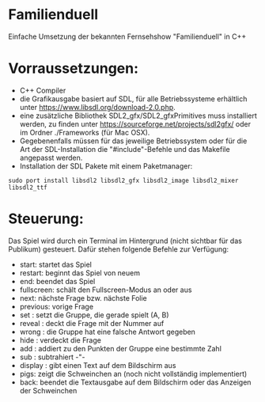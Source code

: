 # Familienduell
Einfache Umsetzung der bekannten Fernsehshow "Familienduell" in C++

# Vorraussetzungen:
- C++ Compiler
- die Grafikausgabe basiert auf SDL, für alle Betriebssysteme erhältlich unter https://www.libsdl.org/download-2.0.php.
- eine zusätzliche Bibliothek SDL2_gfx/SDL2_gfxPrimitives muss installiert werden, zu finden unter https://sourceforge.net/projects/sdl2gfx/ oder im Ordner ./Frameworks (für Mac OSX).
- Gegebenenfalls müssen für das jeweilige Betriebssystem oder für die Art der SDL-Installation die "#include"-Befehle und das Makefile angepasst werden.
- Installation der SDL Pakete mit einem Paketmanager:
```
sudo port install libsdl2 libsdl2_gfx libsdl2_image libsdl2_mixer libsdl2_ttf
```

# Steuerung:
Das Spiel wird durch ein Terminal im Hintergrund (nicht sichtbar für das Publikum) gesteuert. Dafür stehen folgende Befehle zur Verfügung:
- start: startet das Spiel
- restart: beginnt das Spiel von neuem
- end: beendet das Spiel
- fullscreen: schält den Fullscreen-Modus an oder aus
- next: nächste Frage bzw. nächste Folie
- previous: vorige Frage
- set <Group>: setzt die Gruppe, die gerade spielt (A, B)
- reveal <Number>: deckt die Frage mit der Nummer <Number> auf
- wrong <Group>: die Gruppe hat eine falsche Antwort gegeben
- hide <Number>: verdeckt die Frage
- add <Group> <Number>: addiert zu den Punkten der Gruppe eine bestimmte Zahl
- sub <Group> <Number>: subtrahiert -"-
- display <Text>: gibt einen Text auf dem Bildschirm aus
- pigs: zeigt die Schweinchen an (noch nicht vollständig implementiert)
- back: beendet die Textausgabe auf dem Bildschirm oder das Anzeigen der Schweinchen
